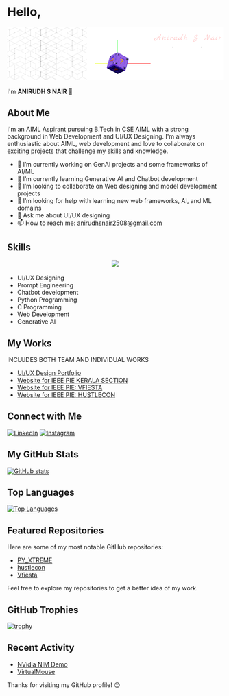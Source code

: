 # Hello,
![Banner](https://github.com/anirxudh/Python/blob/main/Group%20265.png)


I'm **ANIRUDH S NAIR** 👋

## About Me

I'm an AIML Aspirant pursuing B.Tech in CSE AIML with a strong background in Web Development and UI/UX Designing. I'm always enthusiastic about AIML, web development and love to collaborate on exciting projects that challenge my skills and knowledge.

- 🔭 I’m currently working on GenAI projects and some frameworks of AI/ML
- 🌱 I’m currently learning Generative AI and Chatbot development
- 👯 I’m looking to collaborate on Web designing and model development projects
- 🤔 I’m looking for help with learning new web frameworks, AI, and ML domains
- 💬 Ask me about UI/UX designing
- 📫 How to reach me: [anirudhsnair2508@gmail.com](mailto:anirudhsnair2508@gmail.com)

## Skills
<p align="center">
  <a href="https://skillicons.dev">
    <img src="https://skillicons.dev/icons?i=python,c,r,sklearn,tensorflow,html,css,js,github,opencv,postman,figma,latex,eclipse,vscode,ai,ps,xd" />
  </a>
</p>


- UI/UX Designing
- Prompt Engineering
- Chatbot development
- Python Programming
- C Programming
- Web Development
- Generative AI

## My Works
INCLUDES BOTH TEAM AND INDIVIDUAL WORKS

- [UI/UX Design Portfolio](https://www.figma.com/file/82QslAauShEVHyu7pr8vsh/ui-works?type=design&mode=design&t=eBBHMma16ozIDQ13-1)
- [Website for IEEE PIE KERALA SECTION](https://pie.ieeekerala.org/)
- [Website for IEEE PIE: VFIESTA](https://v-fiesta2.0.pie.ieeekerala.org/index.html)
- [Website for IEEE PIE: HUSTLECON](https://hustlecon.pie.ieeekerala.org/)

## Connect with Me
[![LinkedIn](https://img.shields.io/badge/LinkedIn-0077B5?style=for-the-badge&logo=linkedin&logoColor=white)](https://www.linkedin.com/in/anirudh-s-nair-8488371b0/)
[![Instagram](https://img.shields.io/badge/Instagram-E4405F?style=for-the-badge&logo=instagram&logoColor=white)](https://www.instagram.com/_ani.rx.udh_/)

## My GitHub Stats
[![GitHub stats](https://github-readme-stats.vercel.app/api?username=anirxudh&show_icons=true&theme=radical)](https://github.com/anirxudh)

## Top Languages
[![Top Languages](https://github-readme-stats.vercel.app/api/top-langs/?username=anirxudh&layout=compact&theme=radical)](https://github.com/anirxudh)

## Featured Repositories

Here are some of my most notable GitHub repositories:

- [PY_XTREME](https://github.com/anirxudh/PY_XTREME)
- [hustlecon](https://github.com/anirxudh/hustlecon.github.io)
- [Vfiesta](https://github.com/anirxudh/Vfiesta/tree/main)

Feel free to explore my repositories to get a better idea of my work.

## GitHub Trophies
[![trophy](https://github-profile-trophy.vercel.app/?username=anirxudh&theme=onedark)](https://github.com/anirxudh)

## Recent Activity
- [NVidia NIM Demo](https://github.com/anirxudh/NVIDIA_NIM-demo)
- [VirtualMouse](https://github.com/anirxudh/VirtualMouse)

Thanks for visiting my GitHub profile! 😊
